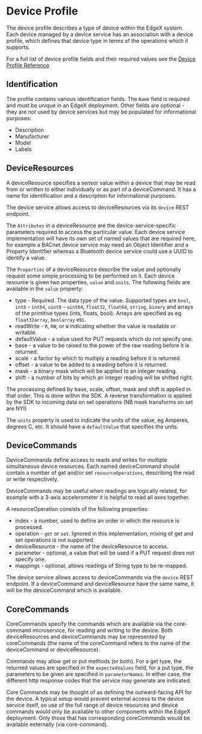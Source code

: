 # Device Profile

The device profile describes a type of device within the EdgeX system. Each
device managed by a device service has an association with a device profile,
which defines that device type in terms of the operations which it supports.

For a full list of device profile fields and their required values see the [Device Profile Reference](./Ch-DeviceProfileRef.md)

Identification
--------------

The profile contains various identification fields. The `Name` field is required and must be unique in an EdgeX deployment. Other fields are optional - they are not used by device services but may be populated for informational purposes:

* Description
* Manufacturer
* Model
* Labels

DeviceResources
---------------

A deviceResource specifies a sensor value within a device that may be read
from or written to either individually or as part of a deviceCommand. It has a
name for identification and a description for informational purposes.

The device service allows access to deviceResources via its `device`
REST endpoint.

The `Attributes` in a deviceResource are the device-service-specific parameters
required to access the particular value. Each device service implementation
will have its own set of named values that are required here, for example a
BACnet device service may need an Object Identifier and a Property Identifier
whereas a Bluetooth device service could use a UUID to identify a value.

The `Properties` of a deviceResource describe the value and optionally request
some simple processing to be performed on it. Each device resource
is given two properties, `value` and `units`. The following fields are
available in the `value` property:

* type - Required. The data type of the value. Supported types are `bool`,
`int8` - `int64`, `uint8` - `uint64`, `float32`, `float64`, `string`, `binary`
and arrays of the primitive types (ints, floats, bool). Arrays are specified
as eg. `float32array`, `boolarray` etc.
* readWrite - `R`, `RW`, or `W` indicating whether the value is readable or
writable.
* defaultValue - a value used for PUT requests which do not specify one.
* base - a value to be raised to the power of the raw reading before it is returned.
* scale - a factor by which to multiply a reading before it is returned.
* offset - a value to be added to a reading before it is returned.
* mask - a binary mask which will be applied to an integer reading.
* shift - a number of bits by which an integer reading will be shifted right.

The processing defined by base, scale, offset, mask and shift is applied in
that order. This is done within the SDK. A reverse transformation is applied
by the SDK to incoming data on set operations (NB mask transforms on set are NYI)

The `units` property is used to indicate the units of the value, eg Amperes,
degrees C, etc. It should have a `defaultValue` that specifies the units.

DeviceCommands
--------------

DeviceCommands define access to reads and writes for multiple simultaneous
device resources. Each named deviceCommand should contain a number of get
and/or set `resourceOperations`, describing the read or write respectively.

DeviceCommands may be useful when readings are logically related, for example
with a 3-axis accelerometer it is helpful to read all axes together.

A resourceOperation consists of the following properties:

* index - a number, used to define an order in which the resource is processed.
* operation - `get` or `set`. Ignored in this implementation, mixing of get
and set operations is not supported.
* deviceResource - the name of the deviceResource to access.
* parameter - optional, a value that will be used if a PUT request does not
specify one.
* mappings - optional, allows readings of String type to be re-mapped.

The device service allows access to deviceCommands via the `device` REST
endpoint. If a deviceCommand and deviceResource have the same name, it will be
the deviceCommand which is available.

CoreCommands
------------

CoreCommands specify the commands which are available via the core-command
microservice, for reading and writing to the device. Both deviceResources and
deviceCommands may be represented by coreCommands (the name of the coreCommand
refers to the name of the deviceCommand or deviceResource).

Commands may allow get or put methods (or both). For a get type, the returned
values are specified in the `expectedValues` field, for a put type, the
parameters to be given are specified in `parameterNames`. In either case, the
different http response codes that the service may generate are indicated.

Core Commands may be thought of as defining the outward-facing API for the
device. A typical setup would prevent external access to the device service
itself, so use of the full range of device resources and device commands would
only be available to other components within the EdgeX deployment. Only those
that has corresponding coreCommands would be available externally (via
core-command).
